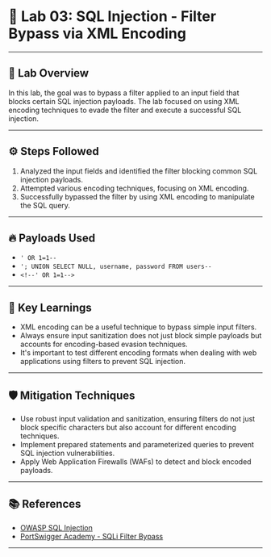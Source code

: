 # 🧪 Lab 03: SQL Injection - Filter Bypass via XML Encoding

---

## 🧠 Lab Overview
In this lab, the goal was to bypass a filter applied to an input field that blocks certain SQL injection payloads. The lab focused on using XML encoding techniques to evade the filter and execute a successful SQL injection.

---

## ⚙️ Steps Followed

1. Analyzed the input fields and identified the filter blocking common SQL injection payloads.
2. Attempted various encoding techniques, focusing on XML encoding.
3. Successfully bypassed the filter by using XML encoding to manipulate the SQL query.

---

## 🔥 Payloads Used

- `' OR 1=1--`
- `'; UNION SELECT NULL, username, password FROM users--`
- `<!--' OR 1=1-->`

---

## 🧠 Key Learnings

- XML encoding can be a useful technique to bypass simple input filters.
- Always ensure input sanitization does not just block simple payloads but accounts for encoding-based evasion techniques.
- It's important to test different encoding formats when dealing with web applications using filters to prevent SQL injection.

---

## 🛡️ Mitigation Techniques

- Use robust input validation and sanitization, ensuring filters do not just block specific characters but also account for different encoding techniques.
- Implement prepared statements and parameterized queries to prevent SQL injection vulnerabilities.
- Apply Web Application Firewalls (WAFs) to detect and block encoded payloads.

---

## 📚 References

- [OWASP SQL Injection](https://owasp.org/www-community/attacks/SQL_Injection)
- [PortSwigger Academy - SQLi Filter Bypass](https://portswigger.net/web-security/sql-injection)

---
